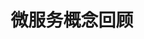 ---
title: 微服务概念回顾
keywords: Kubesphere, Kubesphere learn
description: Kubesphere

video: 
  videoUrl: https://pek3b.qingstor.com/kubesphere-community/videos/%E4%BA%91%E5%8E%9F%E7%94%9F%E5%AE%9E%E6%88%98/%E7%AC%AC%E4%BA%8C%E6%9C%9F/36%E3%80%81Service%20Mesh-%E5%BE%AE%E6%9C%8D%E5%8A%A1%E6%A6%82%E5%BF%B5%E5%9B%9E%E9%A1%BE.mp4

---